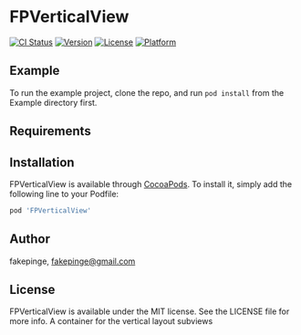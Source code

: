 # FPVerticalView

[![CI Status](http://img.shields.io/travis/fakepinge@gmail.com/FPVerticalView.svg?style=flat)](https://travis-ci.org/fakepinge@gmail.com/FPVerticalView)
[![Version](https://img.shields.io/cocoapods/v/FPVerticalView.svg?style=flat)](http://cocoapods.org/pods/FPVerticalView)
[![License](https://img.shields.io/cocoapods/l/FPVerticalView.svg?style=flat)](http://cocoapods.org/pods/FPVerticalView)
[![Platform](https://img.shields.io/cocoapods/p/FPVerticalView.svg?style=flat)](http://cocoapods.org/pods/FPVerticalView)

## Example

To run the example project, clone the repo, and run `pod install` from the Example directory first.

## Requirements

## Installation

FPVerticalView is available through [CocoaPods](http://cocoapods.org). To install
it, simply add the following line to your Podfile:

```ruby
pod 'FPVerticalView'
```

## Author

fakepinge, fakepinge@gmail.com

## License

FPVerticalView is available under the MIT license. See the LICENSE file for more info.
A container for the vertical layout subviews
